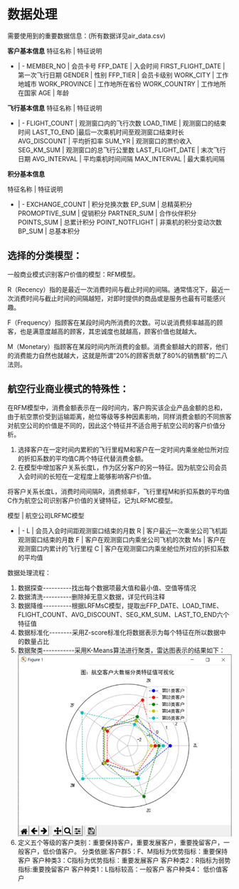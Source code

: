 # 数据处理
需要使用到的重要数据信息：(所有数据详见air_data.csv)

**客户基本信息** 
特征名称 | 特征说明
- | -
MEMBER_NO | 会员卡号
FFP_DATE | 入会时间
FIRST_FLIGHT_DATE | 第一次飞行日期
GENDER | 性别
FFP_TIER | 会员卡级别
WORK_CITY | 工作地城市
WORK_PROVINCE | 工作地所在省份
WORK_COUNTRY | 工作地所在国家
AGE | 年龄



**飞行基本信息**
特征名称 | 特征说明
- | -
FLIGHT_COUNT | 观测窗口内的飞行次数
LOAD_TIME | 观测窗口的结束时间
LAST_TO_END	|最后一次乘机时间至观测窗口结束时长
AVG_DISCOUNT | 平均折扣率
SUM_YR | 观测窗口的票价收入
SEG_KM_SUM | 观测窗口的总飞行公里数
LAST_FLIGHT_DATE | 末次飞行日期
AVG_INTERVAL | 平均乘机时间间隔
MAX_INTERVAL | 最大乘机间隔

**积分基本信息**

特征名称 | 特征说明
- | -
EXCHANGE_COUNT	|	积分兑换次数
EP_SUM		|	总精英积分
PROMOPTIVE_SUM	|	促销积分
PARTNER_SUM	|	合作伙伴积分
POINTS_SUM	|	总累计积分
POINT_NOTFLIGHT	|	非乘机的积分变动次数
BP_SUM		|	总基本积分

## 选择的分类模型：
一般商业模式识别客户价值的模型：RFM模型。

R（Recency）指的是最近一次消费时间与截止时间的间隔。通常情况下，最近一次消费时间与截止时间的间隔越短，对即时提供的商品或是服务也最有可能感兴趣。

F（Frequency）指顾客在某段时间内所消费的次数。可以说消费频率越高的顾客，也是满意度越高的顾客，其忠诚度也就越高，顾客价值也就越大。

M（Monetary）指顾客在某段时间内所消费的金额。消费金额越大的顾客，他们的消费能力自然也就越大，这就是所谓“20%的顾客贡献了80%的销售额”的二八法则。

## 航空行业商业模式的特殊性：
在RFM模型中，消费金额表示在一段时间内，客户购买该企业产品金额的总和，由于航空票价受到运输距离，舱位等级等多种因素影响，同样消费金额的不同旅客对航空公司的价值是不同的，因此这个特征并不适合用于航空公司的客户价值分析。

1. 选择客户在一定时间内累积的飞行里程M和客户在一定时间内乘坐舱位所对应的折扣系数的平均值C两个特征代替消费金额。
2. 在模型中增加客户关系长度L，作为区分客户的另一特征。因为航空公司会员入会时间的长短在一定程度上能够影响客户价值。


将客户关系长度L，消费时间间隔R，消费频率F，飞行里程M和折扣系数的平均值C作为航空公司识别客户价值的关键特征，记为LRFMC模型。

模型 | 航空公司LRFMC模型
- | -
L | 会员入会时间距观测窗口结束的月数
R |	客户最近一次乘坐公司飞机距观测窗口结束的月数
F |	客户在观测窗口内乘坐公司飞机的次数
Ms | 客户在观测窗口内累计的飞行里程
C |	客户在观测窗口内乘坐舱位所对应的折扣系数的平均值

数据处理流程：
1.	数据探查----------找出每个数据项最大值和最小值、空值等情况
2.	数据清洗----------删除掉无意义数据，详见代码注释
3.	数据降维----------根据LRFMsC模型，提取出FFP_DATE、LOAD_TIME、FLIGHT_COUNT、AVG_DISCOUNT、SEG_KM_SUM、LAST_TO_END六个特征值
4.	数据标准化--------采用Z-score标准化将数据表示为每个特征在所以数据中的数量占比
5.	数据聚类-----------采用K-Means算法进行聚类，雷达图表示的结果如下：![avatar](./pic/radar.png)
6. 定义五个等级的客户类别：重要保持客户，重要发展客户，重要挽留客户，一般客户，低价值客户。
分类依据:客户群5：F、M指标为优势指标：重要保持客户
         客户种类3：C指标为优势指标：重要发展客户
         客户种类2：R指标为弱势指标:重要挽留客户
         客户种类1：L指标较高：一般客户
         客户种类4： 低价值客户



